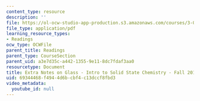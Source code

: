 ```yaml
---
content_type: resource
description: ''
file: https://ol-ocw-studio-app-production.s3.amazonaws.com/courses/3-091-introduction-to-solid-state-chemistry-fall-2018/69344468f4944d6bcbf4c13dccf8fbd3_MIT3_091F18_Glass.pdf
file_type: application/pdf
learning_resource_types:
- Readings
ocw_type: OCWFile
parent_title: Readings
parent_type: CourseSection
parent_uid: a3e7d35c-a442-1355-9e11-8dc7fdaf3aa0
resourcetype: Document
title: Extra Notes on Glass - Intro to Solid State Chemistry - Fall 2018
uid: 69344468-f494-4d6b-cbf4-c13dccf8fbd3
video_metadata:
  youtube_id: null
---
```

